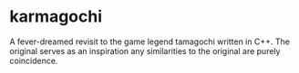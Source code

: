 # karmagochi

A fever-dreamed revisit to the game legend tamagochi written in C++.
The original serves as an inspiration any similarities to the original are purely coincidence.
